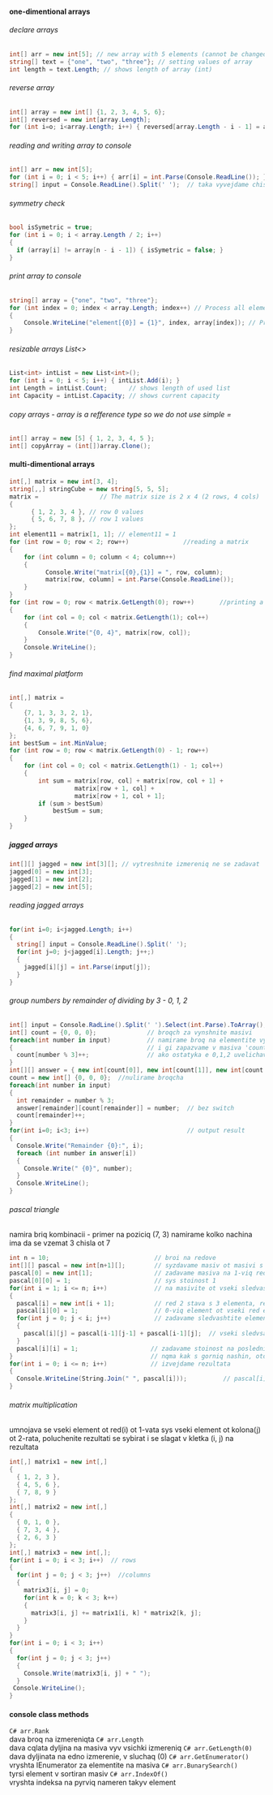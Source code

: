 #### one-dimentional arrays
###### declare arrays
```C#
int[] arr = new int[5]; // new array with 5 elements (cannot be changed)
string[] text = {"one", "two", "three"}; // setting values of array
int length = text.Length; // shows length of array (int)
```
###### reverse array
```C#
int[] array = new int[] {1, 2, 3, 4, 5, 6};
int[] reversed = new int[array.Length];
for (int i=o; i<array.Length; i++) { reversed[array.Length - i - 1] = array[i]; }
```
###### reading and writing array to console
```C#
int[] arr = new int[5];
for (int i = 0; i < 5; i++) { arr[i] = int.Parse(Console.ReadLine()); }
string[] input = Console.ReadLine().Split(' ');  // taka vyvejdame chisla ot tipa - 1 2 3 5 7 8
```
###### symmetry check
```C#
bool isSymetric = true;
for (int i = 0; i < array.Length / 2; i++)
{
  if (array[i] != array[n - i - 1]) { isSymetric = false; }
}
```
###### print array to console
```C#
string[] array = {"one", "two", "three"};
for (int index = 0; index < array.Length; index++) // Process all elements of the array
{
    Console.WriteLine("element[{0}] = {1}", index, array[index]); // Print each element on a separate line
}
```
###### resizable arrays List<>
```C#
List<int> intList = new List<int>();
for (int i = 0; i < 5; i++) { intList.Add(i); }
int Length = intList.Count;      // shows length of used list
int Capacity = intList.Capacity; // shows current capacity
```
###### copy arrays - array is a refference type so we do not use simple =
```C#
int[] array = new [5] { 1, 2, 3, 4, 5 };
int[] copyArray = (int[])array.Clone();
```
#### multi-dimentional arrays
```C#
int[,] matrix = new int[3, 4];
string[,,] stringCube = new string[5, 5, 5];
matrix =                 // The matrix size is 2 x 4 (2 rows, 4 cols)
{
      { 1, 2, 3, 4 }, // row 0 values
      { 5, 6, 7, 8 }, // row 1 values
}; 
int element11 = matrix[1, 1]; // element11 = 1
for (int row = 0; row < 2; row++)               //reading a matrix
{
    for (int column = 0; column < 4; column++)
    {
          Console.Write("matrix[{0},{1}] = ", row, column);
          matrix[row, column] = int.Parse(Console.ReadLine());
    }
}
for (int row = 0; row < matrix.GetLength(0); row++)       //printing a matrix
{
    for (int col = 0; col < matrix.GetLength(1); col++)
    {
        Console.Write("{0, 4}", matrix[row, col]);
    }
    Console.WriteLine();
}
```
###### find maximal platform
```C#
int[,] matrix =
{
    {7, 1, 3, 3, 2, 1},
    {1, 3, 9, 8, 5, 6},
    {4, 6, 7, 9, 1, 0}
};
int bestSum = int.MinValue;
for (int row = 0; row < matrix.GetLength(0) - 1; row++)
{
    for (int col = 0; col < matrix.GetLength(1) - 1; col++)
    {
        int sum = matrix[row, col] + matrix[row, col + 1] +
                  matrix[row + 1, col] +
                  matrix[row + 1, col + 1];
        if (sum > bestSum)
            bestSum = sum;
    }
}
```
##### jagged arrays
```C#
int[][] jagged = new int[3][]; // vytreshnite izmereniq ne se zadavat
jagged[0] = new int[3];
jagged[1] = new int[2];
jagged[2] = new int[5];
````
###### reading jagged arrays
```C#
for(int i=0; i<jagged.Length; i++)
{
  string[] input = Console.ReadLine().Split(' '); 
  for(int j=0; j<jagged[i].Length; j++;)
  {
    jagged[i][j] = int.Parse(input[j]);
  }
}
```
###### group numbers by remainder of dividing by 3 - 0, 1, 2
```C#
int[] input = Console.RadLine().Split(' ').Select(int.Parse).ToArray(); // another way to input
int[] count = {0, 0, 0};              // broqch za vynshnite masivi
foreach(int number in input)          // namirame broq na elementite vyv vseki ot vynshnite masivi
{                                     // i gi zapazvame v masiva 'count'
  count[number % 3]++;                // ako ostatyka e 0,1,2 uvelichavame syotvetnoto chislo v count
}
int[][] answer = { new int[count[0]], new int[count[1]], new int[count[2]] };
count = new int[] {0, 0, 0};  //nulirame broqcha
foreach(int number in input)
{
  int remainder = number % 3;
  answer[remainder][count[remainder]] = number;  // bez switch
  count[remainder]++;
}
for(int i=0; i<3; i++)                           // output result
{
  Console.Write("Remainder {0}:", i);
  foreach (int number in answer[i])
  {
    Console.Write(" {0}", number);
  }
  Console.WriteLine();
}
```
###### pascal triangle
namira briq kombinacii - primer na poziciq (7, 3) namirame kolko nachina ima da se vzemat 3 chisla ot 7
```C#
int n = 10;                             // broi na redove
int[][] pascal = new int[n+1][];        // syzdavame masiv ot masivi s n+1 na broi redove
pascal[0] = new int[1];                 // zadavame masiva na 1-viq red
pascal[0][0] = 1;                       // sys stoinost 1
for(int i = 1; i <= n; i++)             // na masivite ot vseki sledvasht red dobavqme po oshte 1 element
{                                       
  pascal[i] = new int[i + 1];           // red 2 stava s 3 elementa, red 5 stava s 6 elementa i t.n.
  pascal[i][0] = 1;                     // 0-viq element ot vseki red e 1
  for(int j = 0; j < i; j++)            // zadavame sledvashtite elementi na vseki red s cikal
  {
    pascal[i][j] = pascal[i-1][j-1] + pascal[i-1][j];  // vseki sledvsaht element e sbora ot tezi nad nego
  }
  pascal[i][i] = 1;                    // zadavame stoinost na posledniq element 
}                                      // nqma kak s gorniq nashin, otdqsno e prazno
for(int i = 0; i <= n; i++)            // izvejdame rezultata
{
  Console.WriteLine(String.Join(" ", pascal[i]));          // pascal[i] sa vsichki masivi
}
```
###### matrix multiplication
umnojava se vseki element ot red(i) ot 1-vata sys vseki element ot kolona(j) ot 2-rata, 
poluchenite rezultati se sybirat i se slagat v kletka (i, j) na rezultata
```C#
int[,] matrix1 = new int[,]
{
  { 1, 2, 3 },
  { 4, 5, 6 },
  { 7, 8, 9 }
};
int[,] matrix2 = new int[,]
{
  { 0, 1, 0 },
  { 7, 3, 4 },
  { 2, 6, 3 }
};
int[,] matrix3 = new int[,];
for(int i = 0; i < 3; i++)  // rows
{
  for(int j = 0; j < 3; j++)  //columns
  {
    matrix3[i, j] = 0;
    for(int k = 0; k < 3; k++)
    {
      matrix3[i, j] += matrix1[i, k] * matrix2[k, j];
    }
  }
}
for(int i = 0; i < 3; i++)
{
  for(int j = 0; j < 3; j++)
  {
    Console.Write(matrix3[i, j] + " ");
  }
 Console.WriteLine(); 
}
```
#### console class methods
```C# arr.Rank ```             
dava broq na izmereniqta
```C# arr.Length ```           
dava cqlata dyljina na masiva vyv vsichki izmereniq
```C# arr.GetLength(0) ```     
dava dyljinata na edno izmerenie, v sluchaq (0)
```C# arr.GetEnumerator() ```  
vryshta IEnumerator za elementite na masiva
```C# arr.BunarySearch() ```    
tyrsi element v sortiran masiv
```C# arr.IndexOf() ```          
vryshta indeksa na pyrviq nameren takyv element

